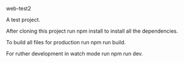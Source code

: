 web-test2

A test project.

After cloning this project run npm install to install all the dependencies.

To build all files for production run npm run build.

For ruther development in watch mode run npm run dev.
